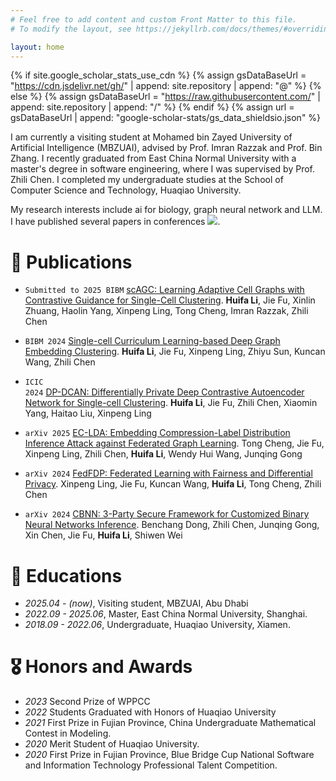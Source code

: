 ```yaml
---
# Feel free to add content and custom Front Matter to this file.
# To modify the layout, see https://jekyllrb.com/docs/themes/#overriding-theme-defaults

layout: home
---
```

{% if site.google_scholar_stats_use_cdn %}
{% assign gsDataBaseUrl = "https://cdn.jsdelivr.net/gh/" | append: site.repository | append: "@" %}
{% else %}
{% assign gsDataBaseUrl = "https://raw.githubusercontent.com/" | append: site.repository | append: "/" %}
{% endif %}
{% assign url = gsDataBaseUrl | append: "google-scholar-stats/gs_data_shieldsio.json" %}

<span class='anchor' id='about-me'></span>

I am currently a visiting student at Mohamed bin Zayed University of Artificial Intelligence (MBZUAI), advised by Prof. Imran Razzak and Prof. Bin Zhang. I recently graduated from East China Normal University with a master's degree in software engineering, where I was supervised by Prof. Zhili Chen. I completed my undergraduate studies at the School of Computer Science and Technology, Huaqiao University. 

My research interests include ai for biology, graph neural network and LLM. I have published several papers in conferences 
<a href='https://scholar.google.com/citations?user=vcIXSBMAAAAJ'><img src="https://img.shields.io/endpoint?url={{ url | url_encode }}&logo=Google%20Scholar&labelColor=f6f6f6&color=9cf&style=flat&label=citations"></a>.

# 📝 Publications

- `Submitted to 2025 BIBM` [scAGC: Learning Adaptive Cell Graphs with Contrastive Guidance for Single-Cell Clustering](https://arxiv.org/abs/2508.09180).
**Huifa Li**, Jie Fu, Xinlin Zhuang, Haolin Yang, Xinpeng Ling, Tong Cheng, Imran Razzak, Zhili Chen

- `BIBM 2024` [Single-cell Curriculum Learning-based Deep Graph Embedding Clustering](https://arxiv.org/abs/2408.10511).
**Huifa Li**, Jie Fu, Xinpeng Ling, Zhiyu Sun, Kuncan Wang, Zhili Chen

- <code class="language-plaintext highlighter-rouge">ICIC 2024</code> [DP-DCAN: Differentially Private Deep Contrastive Autoencoder Network for Single-cell Clustering](https://arxiv.org/abs/2311.03410).
**Huifa Li**, Jie Fu, Zhili Chen, Xiaomin Yang, Haitao Liu, Xinpeng Ling

- `arXiv 2025` [EC-LDA: Embedding Compression-Label Distribution Inference Attack against Federated Graph Learning](https://arxiv.org/abs/2505.15140).
Tong Cheng, Jie Fu, Xinpeng Ling, Zhili Chen, **Huifa Li**, Wendy Hui Wang, Junqing Gong

- `arXiv 2024` [FedFDP: Federated Learning with Fairness and Differential Privacy](https://arxiv.org/pdf/2402.16028).
Xinpeng Ling, Jie Fu, Kuncan Wang, **Huifa Li**, Tong Cheng, Zhili Chen

- `arXiv 2024` [CBNN: 3-Party Secure Framework for Customized Binary Neural Networks Inference](https://arxiv.org/abs/2412.16449).
Benchang Dong, Zhili Chen, Junqing Gong, Xin Chen, Jie Fu, **Huifa Li**, Shiwen Wei

# 📖 Educations
- *2025.04 - (now)*, Visiting student, MBZUAI, Abu Dhabi
- *2022.09 - 2025.06*, Master, East China Normal University, Shanghai. 
- *2018.09 - 2022.06*, Undergraduate, Huaqiao University, Xiamen.

# 🎖 Honors and Awards
- *2023* Second Prize of WPPCC
- *2022* Students Graduated with Honors of Huaqiao University
- *2021* First Prize in Fujian Province, China Undergraduate Mathematical Contest in Modeling. 
- *2020* Merit Student of Huaqiao University. 
- *2020* First Prize in Fujian Province, Blue Bridge Cup National Software and Information Technology Professional Talent Competition. 